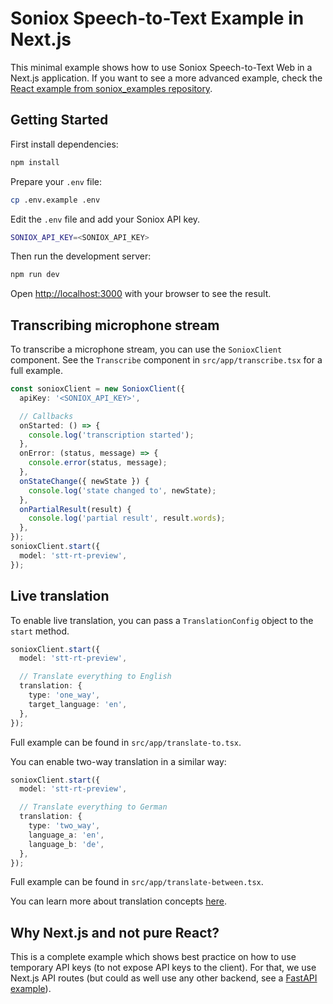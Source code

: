 # Soniox Speech-to-Text Example in Next.js

This minimal example shows how to use Soniox Speech-to-Text Web in a Next.js application.
If you want to see a more advanced example, check the [React example from soniox_examples repository](https://github.com/soniox/soniox_examples/tree/master/speech_to_text/apps/react).

## Getting Started

First install dependencies:

```bash
npm install
```

Prepare your `.env` file:

```bash
cp .env.example .env
```

Edit the `.env` file and add your Soniox API key.

```bash
SONIOX_API_KEY=<SONIOX_API_KEY>
```

Then run the development server:

```bash
npm run dev
```

Open [http://localhost:3000](http://localhost:3000) with your browser to see the result.

## Transcribing microphone stream

To transcribe a microphone stream, you can use the `SonioxClient` component. See the `Transcribe` component in `src/app/transcribe.tsx` for a full example.

```ts
const sonioxClient = new SonioxClient({
  apiKey: '<SONIOX_API_KEY>',

  // Callbacks
  onStarted: () => {
    console.log('transcription started');
  },
  onError: (status, message) => {
    console.error(status, message);
  },
  onStateChange({ newState }) {
    console.log('state changed to', newState);
  },
  onPartialResult(result) {
    console.log('partial result', result.words);
  },
});
sonioxClient.start({
  model: 'stt-rt-preview',
});
```

## Live translation

To enable live translation, you can pass a `TranslationConfig` object to the `start` method.

```ts
sonioxClient.start({
  model: 'stt-rt-preview',

  // Translate everything to English
  translation: {
    type: 'one_way',
    target_language: 'en',
  },
});
```

Full example can be found in `src/app/translate-to.tsx`.

You can enable two-way translation in a similar way:

```ts
sonioxClient.start({
  model: 'stt-rt-preview',

  // Translate everything to German
  translation: {
    type: 'two_way',
    language_a: 'en',
    language_b: 'de',
  },
});
```

Full example can be found in `src/app/translate-between.tsx`.

You can learn more about translation concepts [here](https://soniox.com/docs/stt/rt/real-time-translation).

## Why Next.js and not pure React?

This is a complete example which shows best practice on how to use temporary API keys (to not expose API keys to the client). For that, we use Next.js API routes (but could as well use any other backend, see a [FastAPI example](https://github.com/soniox/soniox_examples/tree/master/speech_to_text/apps/server)).
